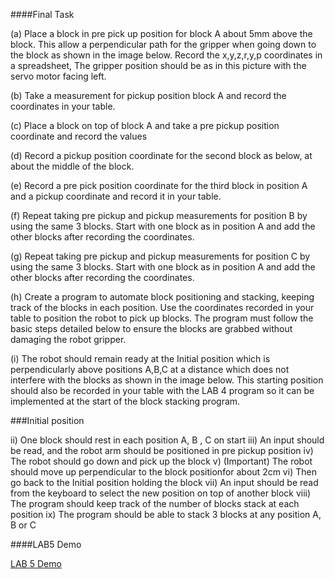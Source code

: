 ####Final Task

(a)	Place a block in pre pick up position for block A about 5mm above the block. This allow a perpendicular path for the gripper when going down to the block as shown in the image below. Record the x,y,z,r,y,p coordinates in a spreadsheet, The gripper position should be as in this picture with the servo motor facing left.

(b)	Take a measurement for pickup position block A and record the coordinates in your table.

(c)	Place a block on top of block A and take a pre pickup position coordinate and record the values 

(d)	Record a pickup position coordinate for the second block as below, at about the middle of the block.

(e)	Record a pre pick position coordinate for the third block in position A and a pickup coordinate and record it in your table.

(f)	Repeat taking pre pickup and pickup measurements for position B by using the same 3 blocks. Start with one block as in position A and add the other blocks after recording the coordinates.

(g)	Repeat taking pre pickup and pickup measurements for position C by using the same 3 blocks. Start with one block as in position A and add the other blocks after recording the coordinates.

(h)	Create a program to automate block positioning and stacking, keeping track of the blocks in each position. Use the coordinates recorded in your table to position the robot to pick up blocks. The program must follow the basic steps detailed below to ensure the blocks are grabbed without damaging the robot gripper. 

(i)	The robot should remain ready at the Initial position which is perpendicularly above positions A,B,C at a distance which does not interfere with the blocks as shown in the image below. This starting position should also be recorded in your table with the LAB 4 program so it can be implemented at the start of the block stacking program.


###Initial position
 
ii)	One block should rest in each position A, B , C on start
iii)	An input should be read, and the robot arm should be positioned in pre pickup position
iv)	The robot should go down and pick up the block
v)	(Important) The robot should move up perpendicular to the block positionfor about 2cm 
vi)	Then go back to the Initial position holding the block
vii)	An input should be read from the keyboard to select the new position on top of another block 
viii)	The program should keep track of the number of blocks stack at each position
ix)	The program should be able to stack 3 blocks at any position A, B or C

####LAB5 Demo

[LAB 5 Demo](https://github.com/LSBU-Electronics-Lab/NiryoOneExperiments/blob/main/LAB5%20demo4.mp4)

